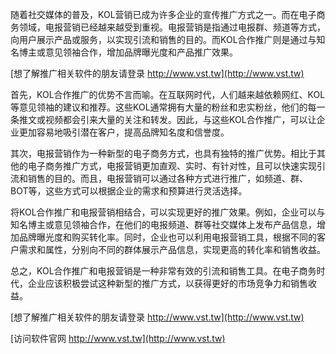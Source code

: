 随着社交媒体的普及，KOL营销已成为许多企业的宣传推广方式之一。而在电子商务领域，电报营销已经越来越受到重视。电报营销是指通过电报群、频道等方式，向用户展示产品或服务，以实现引流和销售的目的。而KOL合作推广则是通过与知名博主或意见领袖合作，增加品牌曝光度和产品推广效果。

[想了解推广相关软件的朋友请登录 http://www.vst.tw](http://www.vst.tw)

首先，KOL合作推广的优势不言而喻。在互联网时代，人们越来越依赖网红、KOL等意见领袖的建议和推荐。这些KOL通常拥有大量的粉丝和忠实粉丝，他们的每一条推文或视频都会引来大量的关注和转发。因此，与这些KOL合作推广，可以让企业更加容易地吸引潜在客户，提高品牌知名度和信誉度。

其次，电报营销作为一种新型的电子商务方式，也具有独特的推广优势。相比于其他的电子商务推广方式，电报营销更加直观、实时、有针对性，且可以快速实现引流和销售的目的。而且，电报营销可以通过各种方式进行推广，如频道、群、BOT等，这些方式可以根据企业的需求和预算进行灵活选择。

将KOL合作推广和电报营销相结合，可以实现更好的推广效果。例如，企业可以与知名博主或意见领袖合作，在他们的电报频道、群等社交媒体上发布产品信息，增加品牌曝光度和购买转化率。同时，企业也可以利用电报营销工具，根据不同的客户需求和属性，分别向不同的群体展示产品信息，实现更高的转化率和销售收益。

总之，KOL合作推广和电报营销是一种非常有效的引流和销售工具。在电子商务时代，企业应该积极尝试这种新型的推广方式，以获得更好的市场竞争力和销售收益。

[想了解推广相关软件的朋友请登录 http://www.vst.tw](http://www.vst.tw)


[访问软件官网 http://www.vst.tw](http://www.vst.tw)
